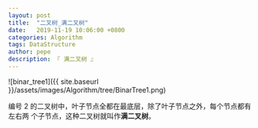 ```yaml
---
layout: post
title:  "二叉树_满二叉树"
date:   2019-11-19 10:06:00 +0800
categories: Algorithm
tags: DataStructure
author: pepe
description: 『 满二叉树 』
---
```


![binar_tree1]({{ site.baseurl }}/assets/images/Algorithm/tree/BinarTree1.png)


编号 2 的二叉树中，叶子节点全都在最底层，除了叶子节点之外，每个节点都有左右两 个子节点，这种二叉树就叫作**满二叉树**。


































